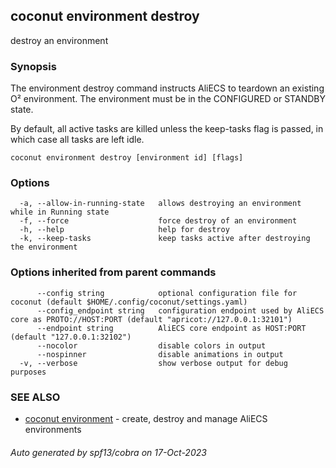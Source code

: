 ## coconut environment destroy

destroy an environment

### Synopsis

The environment destroy command instructs AliECS to
teardown an existing O² environment. The environment must be in the 
CONFIGURED or STANDBY state.

By default, all active tasks are killed unless the keep-tasks flag is passed, in which case all tasks are left idle.

```
coconut environment destroy [environment id] [flags]
```

### Options

```
  -a, --allow-in-running-state   allows destroying an environment while in Running state
  -f, --force                    force destroy of an environment
  -h, --help                     help for destroy
  -k, --keep-tasks               keep tasks active after destroying the environment
```

### Options inherited from parent commands

```
      --config string            optional configuration file for coconut (default $HOME/.config/coconut/settings.yaml)
      --config_endpoint string   configuration endpoint used by AliECS core as PROTO://HOST:PORT (default "apricot://127.0.0.1:32101")
      --endpoint string          AliECS core endpoint as HOST:PORT (default "127.0.0.1:32102")
      --nocolor                  disable colors in output
      --nospinner                disable animations in output
  -v, --verbose                  show verbose output for debug purposes
```

### SEE ALSO

* [coconut environment](coconut_environment.md)	 - create, destroy and manage AliECS environments

###### Auto generated by spf13/cobra on 17-Oct-2023
